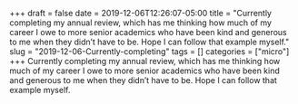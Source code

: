 +++draft = falsedate = 2019-12-06T12:26:07-05:00title = "Currently completing my annual review, which has me thinking how much of my career I owe to more senior academics who have been kind and generous to me when they didn’t have to be. Hope I can follow that example myself."slug = "2019-12-06-Currently-completing"tags = []categories = ["micro"]+++Currently completing my annual review, which has me thinking how much of my career I owe to more senior academics who have been kind and generous to me when they didn’t have to be. Hope I can follow that example myself.